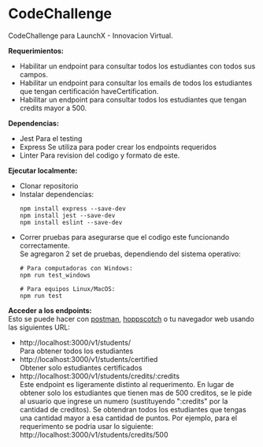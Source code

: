 # CodeChallenge

CodeChallenge para LaunchX - Innovacion Virtual.

**Requerimientos:**

- Habilitar un endpoint para consultar todos los estudiantes con todos sus campos.
- Habilitar un endpoint para consultar los emails de todos los estudiantes que tengan certificación haveCertification.
- Habilitar un endpoint para consultar todos los estudiantes que tengan credits mayor a 500.

**Dependencias:**
- Jest
Para el testing
- Express
Se utiliza para poder crear los endpoints requeridos
- Linter
Para revision del codigo y formato de este.

**Ejecutar localmente:**

- Clonar repositorio
- Instalar dependencias:
    ```
	npm install express --save-dev
	npm install jest --save-dev
	npm install eslint --save-dev
	```
- Correr pruebas para asegurarse que el codigo este funcionando correctamente.  
Se agregaron 2 set de pruebas, dependiendo del sistema operativo:
    ```
	# Para computadoras con Windows:
	npm run test_windows
	
	# Para equipos Linux/MacOS:
	npm run test
	```
**Acceder a los endpoints:**  
Esto se puede hacer con [postman](https://www.postman.com), [hoppscotch](https://hoppscotch.io/es/) o tu navegador web usando las siguientes URL:
- http://localhost:3000/v1/students/  
    Para obtener todos los estudiantes
- http://localhost:3000/v1/students/certified  
    Obtener solo estudiantes certificados
- http://localhost:3000/v1/students/credits/:credits  
    Este endpoint es ligeramente distinto al requerimento. En lugar de obtener solo los estudiantes que tienen mas de 500 creditos, 
    se le pide al usuario que ingrese un numero (sustituyendo ":credits" por la cantidad de creditos). Se obtendran todos los estudiantes que tengas una cantidad
    mayor a esa cantidad de puntos. Por ejemplo, para el requerimento se podria usar lo siguiente: http://localhost:3000/v1/students/credits/500
